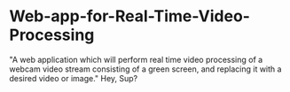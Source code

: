 # Web-app-for-Real-Time-Video-Processing
"A web application which will perform real time video processing of a webcam video stream consisting of a green screen, and replacing it with a desired video or image."
Hey, Sup?